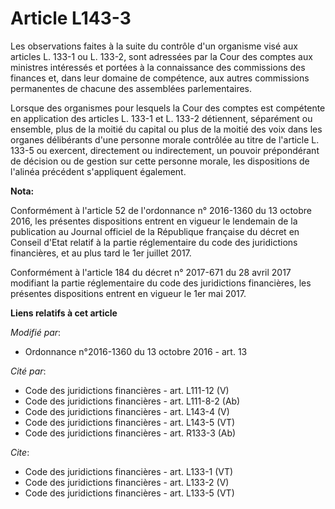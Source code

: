 # Article L143-3

Les observations faites à la suite du contrôle d'un organisme visé aux articles L. 133-1 ou L. 133-2, sont adressées par la
Cour des comptes aux ministres intéressés et portées à la connaissance des commissions des finances et, dans leur domaine de
compétence, aux autres commissions permanentes de chacune des assemblées parlementaires. 

Lorsque des organismes pour lesquels la Cour des comptes est compétente en application des articles L. 133-1 et L. 133-2
détiennent, séparément ou ensemble, plus de la moitié du capital ou plus de la moitié des voix dans les organes délibérants
d'une personne morale contrôlée au titre de l'article L. 133-5 ou exercent, directement ou indirectement, un pouvoir
prépondérant de décision ou de gestion sur cette personne morale, les dispositions de l'alinéa précédent s'appliquent
également.

**Nota:**

Conformément à l'article 52 de l'ordonnance n° 2016-1360 du 13 octobre 2016, les présentes dispositions entrent en vigueur le
lendemain de la publication au Journal officiel de la République française du décret en Conseil d'Etat relatif à la partie
réglementaire du code des juridictions financières, et au plus tard le 1er juillet 2017.

Conformément à l'article 184 du décret n° 2017-671 du 28 avril 2017 modifiant la partie réglementaire du code des
juridictions financières, les présentes dispositions entrent en vigueur le 1er mai 2017.

**Liens relatifs à cet article**

_Modifié par_:

  - Ordonnance n°2016-1360 du 13 octobre 2016 - art. 13

_Cité par_:

  - Code des juridictions financières - art. L111-12 (V)
  - Code des juridictions financières - art. L111-8-2 (Ab)
  - Code des juridictions financières - art. L143-4 (V)
  - Code des juridictions financières - art. L143-5 (VT)
  - Code des juridictions financières - art. R133-3 (Ab)

_Cite_:

  - Code des juridictions financières - art. L133-1 (VT)
  - Code des juridictions financières - art. L133-2 (V)
  - Code des juridictions financières - art. L133-5 (VT)
